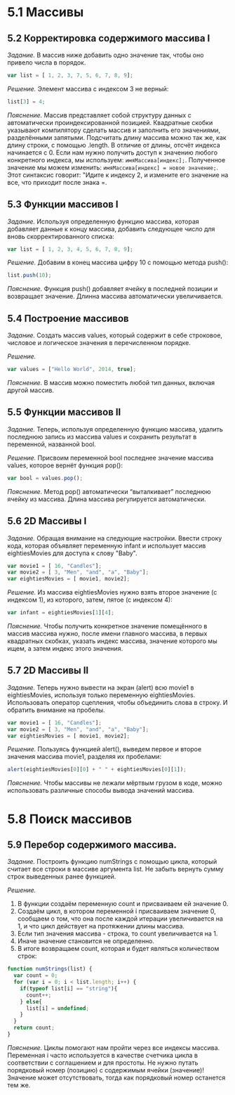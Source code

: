 # 5.1 Массивы

## 5.2 Корректировка содержимого массива I

_Задание._
В массив ниже добавить одно значение так, чтобы оно привело числа в порядок.
```javascript
var list = [ 1, 2, 3, 7, 5, 6, 7, 8, 9];
```

_Решение._
Элемент массива с индексом 3 не верный:
```javascript
list[3] = 4;
```

_Пояснение._
Массив представляет собой структуру данных с автоматически проиндексированной позицией. Квадратные скобки указывают компилятору сделать массив и заполнить его значениями, разделёнными запятыми. Подсчитать длину массива можно так же, как длину строки, с помощью .length. В отличие от длины, отсчёт индекса начинается с 0. Если нам нужно получить доступ к значению любого конкретного индекса, мы используем: `имяМассива[индекс];`. Полученное значение мы можем изменить: `имяМассива[индекс] = новое значение;`. Этот синтаксис говорит: "Идите к индексу 2, и измените его значение на все, что приходит после знака =.

## 5.3 Функции массивов I

_Задание._
Используя определенную функцию массива, которая добавляет данные к концу массива, добавить следующее число для вновь скорректированного списка:
```javascript
var list = [ 1, 2, 3, 4, 5, 6, 7, 8, 9];
```

_Решение._
Добавим в конец массива цифру 10 с помощью метода push():
```javascript
list.push(10);
```

_Пояснение._
Функция push() добавляет ячейку в последней позиции и возвращает значение. Длинна массива автоматически увеличивается.

## 5.4 Построение массивов

_Задание._
Создать массив values, который содержит в себе строковое, числовое и логическое значения в перечисленном порядке.

_Решение._
```javascript
var values = ["Hello World", 2014, true];
```

_Пояснение._
В массив можно поместить любой тип данных, включая другой массив.

## 5.5 Функции массивов II

_Задание._
Теперь, используя определенную функцию массива, удалить последнюю запись из массива values и сохранить результат в переменной, названной bool.

_Решение._
Присвоим переменной bool последнее значение массива values, которое вернёт функция pop():
```javascript
var bool = values.pop();
```

_Пояснение._
Метод pop() автоматически “выталкивает” последнюю ячейку из массива. Длина массива регулируется автоматически.

## 5.6 2D Массивы I

_Задание._
Обращая внимание на следующие настройки. Ввести строку кода, которая объявляет переменную infant и использует массив eightiesMovies для доступа к слову "Baby".
```javascript
var movie1 = [ 16, "Candles"];
var movie2 = [ 3, "Men", "and", "a", "Baby"];
var eightiesMovies = [ movie1, movie2];
```

_Решение._
Из массива eightiesMovies нужно взять второе значение (с индексом 1), из которого, затем, пятое (с индексом 4):
```javascript
var infant = eightiesMovies[1][4];
```

_Пояснение._
Чтобы получить конкретное значение помещённого в массив массива нужно, после имени главного массива, в первых квадратных скобках, указать индекс массива, значение которого мы ищем, а затем индекс этого значения.

## 5.7 2D Массивы II

_Задание._
Теперь нужно вывести на экран (alert) всю movie1 в eightiesMovies, используя только переменную eightiesMovies. Использовать оператор сцепления, чтобы объединить слова в строку. И обратить внимание на пробелы.
```javascript
var movie1 = [ 16, "Candles"];
var movie2 = [ 3, "Men", "and", "a", "Baby"];
var eightiesMovies = [ movie1, movie2];
```

_Решение._
Пользуясь функцией alert(), выведем первое и второе значения массива movie1, разделяя их пробелами:
```javascript
alert(eightiesMovies[0][0] + " " + eightiesMovies[0][1]);
```

_Пояснение._
Чтобы массивы не лежали мёртвым грузом в коде, можно использовать различные способы вывода значений массива.

# 5.8 Поиск массивов

## 5.9 Перебор содержимого массива.

_Задание._
Построить функцию numStrings с помощью цикла, который считает все строки в массиве аргумента list. Не забыть вернуть сумму строк выведенных ранее функцией.

_Решение._
  1. В функции создаём переменную count и присваиваем ей значение 0.  
  2. Создаём цикл, в котором переменной i присваиваем значение 0, сообщаем о том, что она после каждой итерации увеличивается на 1, и что цикл действует на протяжении длины массива.    
  3. Если тип значения массива - строка, то count увеличивается на 1.  
  4. Иначе значение становится не определенно.  
  5. В итоге возвращаем count, которая и будет являться количеством строк:
```javascript
function numStrings(list) {
  var count = 0;
  for (var i = 0; i < list.length; i++) {
    if(typeof list[i] == "string"){
      count++;
    } else{
      list[i] = undefined;
    }
  }		
  return count;
}
```

_Пояснение._
Циклы помогают нам пройти через все индексы массива. Переменная i часто используется в качестве счетчика цикла в соответствии с соглашением и для простоты. Не нужно путать порядковый номер (позицию) с содержимым ячейки (значение)! Значение может отсутствовать, тогда как порядковый номер останется тем же.